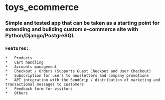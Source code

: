 # toys_ecommerce
### Simple and tested app that can be taken as a starting point for extending and building custom e-commerce site with Python/Django/PostgreSQL

### `Features:`
	*	Products
	*	Cart handling 
	*	Accounts management 
	*	Checkout / Orders (Supports Guest Checkout and User Checkout)
	*	Subscription for users to newsletters and company promotions 
	*	API integration with the SendGrip / distribution of marketing and transactional messages to customers
	*	Feedback form for visitors
	*	Others
